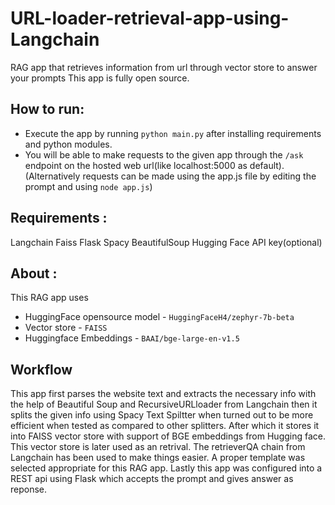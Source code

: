# URL-loader-retrieval-app-using-Langchain
RAG app that retrieves information from url through vector store to answer your prompts
This app is fully open source.

## How to run:
- Execute the app by running `python main.py` after installing requirements and python modules.
- You will be able to make requests to the given app through the `/ask` endpoint on the hosted web url(like localhost:5000 as default).
(Alternatively requests can be made using the app.js file by editing the prompt and using `node app.js`)
## Requirements :
Langchain
Faiss
Flask
Spacy
BeautifulSoup
Hugging Face API key(optional)

## About :
This RAG app uses 
- HuggingFace opensource model - `HuggingFaceH4/zephyr-7b-beta`
- Vector store - `FAISS`
- Huggingface Embeddings - `BAAI/bge-large-en-v1.5`

## Workflow
This app first parses the website text and extracts the necessary info with the help of Beautiful Soup and RecursiveURLloader from Langchain then it splits the given info using Spacy Text Spiltter when turned out to be more efficient when tested as compared to other splitters. After which it stores it into FAISS vector store with support of BGE embeddings from Hugging face. This vector store is later used as an retrival. The retrieverQA chain from Langchain has been used to make things easier. A proper template was selected appropriate for this RAG app. Lastly this app was configured into a REST api using Flask which accepts the prompt and gives answer as reponse.
